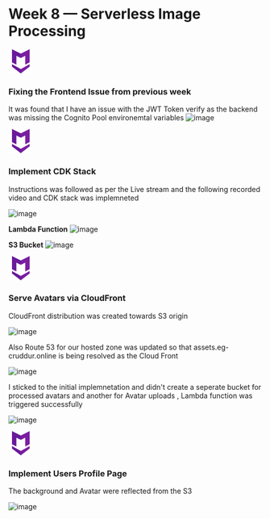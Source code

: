 # Week 8 — Serverless Image Processing

![alt text](https://github.com/adam-p/markdown-here/raw/master/src/common/images/icon48.png "Logo Title Text 1")
### Fixing the Frontend Issue from previous week

It was found that I have an issue with the JWT Token verify as the backend was missing the Cognito Pool environemtal variables 
![image](https://user-images.githubusercontent.com/125532497/233379115-d4a3dd93-73cf-4901-9f2b-6875893b0df3.png)


![alt text](https://github.com/adam-p/markdown-here/raw/master/src/common/images/icon48.png "Logo Title Text 1")
### Implement CDK Stack

Instructions was followed as per the Live stream and the following recorded video and CDK stack was implemneted 

![image](https://user-images.githubusercontent.com/125532497/233326782-c390dbff-031b-48d4-8433-4f5b8be0ad43.png)

**Lambda Function**
![image](https://user-images.githubusercontent.com/125532497/233357759-d2042a08-3182-43c4-ab74-53dfbd71f053.png)


**S3 Bucket**
![image](https://user-images.githubusercontent.com/125532497/233358033-4c9d0e8a-0f63-4419-83db-28e0b1ed1948.png)

![alt text](https://github.com/adam-p/markdown-here/raw/master/src/common/images/icon48.png "Logo Title Text 1")
### Serve Avatars via CloudFront

CloudFront distribution was created towards S3 origin 

![image](https://user-images.githubusercontent.com/125532497/233359126-b0e253cc-8c22-4347-ae62-d0b33dc22461.png)

Also Route 53 for our hosted zone was updated so that assets.eg-cruddur.online is being resolved as the Cloud Front

![image](https://user-images.githubusercontent.com/125532497/233359466-33949e9c-35d3-49d9-8c1e-6d9ebcc9088d.png)

I sticked to the initial implemnetation and didn't create a seperate bucket for processed avatars and another for Avatar uploads , Lambda function was triggered successfully 

![image](https://user-images.githubusercontent.com/125532497/233363473-35327c5f-5082-432d-81f0-346942d6bd01.png)

![alt text](https://github.com/adam-p/markdown-here/raw/master/src/common/images/icon48.png "Logo Title Text 1")
### Implement Users Profile Page

The background and Avatar were reflected from the S3 

![image](https://user-images.githubusercontent.com/125532497/233385822-e254c73b-76cc-4894-8e29-cecd45bf0063.png)

